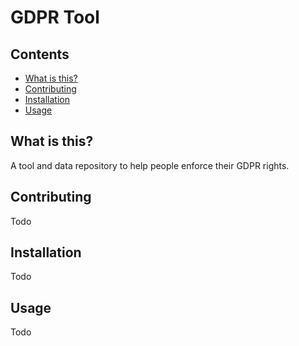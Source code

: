 
# GDPR Tool

## Contents

* [What is this?](#what-is-this)
* [Contributing](#contribute)
* [Installation](#installation)
* [Usage](#usage)

## What is this?

A tool and data repository to help people enforce their GDPR rights.

## Contributing

Todo

## Installation

Todo

## Usage

Todo
